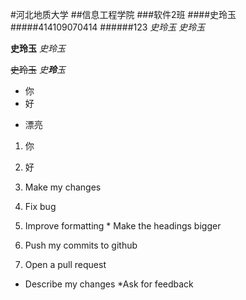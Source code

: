 #河北地质大学
##信息工程学院
###软件2班
####史玲玉
#####414109070414
######123
*史玲玉*
_史玲玉_

**史玲玉**
_史玲玉_

~~史玲玉~~
_史**玲**玉_

- 你
- 好
* 漂亮
1. 你
2. 好

1. Make my changes
  1. Fix bug
  2. Improve formatting
    * Make the headings bigger
2. Push my commits to github
3. Open a pull request
  * Describe my changes
     *Ask for feedback
     
